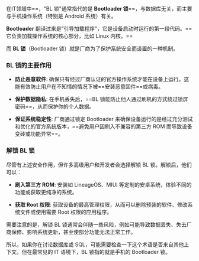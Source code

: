 在IT领域中==，"BL 锁"通常指代的是 **Bootloader 锁**==，与数据库无关，而主要与手机操作系统（特别是 Android 系统）有关。

**Bootloader** 翻译过来是“引导加载程序”，它是设备启动时运行的第一段代码。==它负责加载操作系统的核心部分，比如 Linux 内核。==

而 **BL 锁**（Bootloader 锁）就是厂商为了保护系统安全而设置的一种机制。

### BL 锁的主要作用

- **防止恶意软件**: 确保只有经过厂商认证的官方操作系统才能在设备上运行。这能有效防止用户在不知情的情况下被==安装恶意固件==或病毒。
    
- **保护数据隐私**: 在手机丢失后，==BL 锁能防止他人通过刷机的方式绕过锁屏密码==，从而保护你的个人数据。
    
- **保证系统稳定性**: 厂商通过锁定 Bootloader 来确保设备运行的是经过充分测试和优化的官方系统版本，==避免用户因刷入不兼容的第三方 ROM 而导致设备变砖或功能异常==。
    

### 解锁 BL 锁

尽管有上述安全作用，但许多高级用户和开发者会选择解锁 BL 锁。解锁后，他们可以：

- **刷入第三方 ROM**: 安装如 LineageOS、MIUI 等定制的安卓系统，体验不同的功能或获取更纯净的系统。
    
- **获取 Root 权限**: 获取设备的最高管理权限，从而可以删除预装的软件、修改系统文件或使用需要 Root 权限的应用程序。
    

需要注意的是，解锁 BL 锁通常会伴随一些风险，例如可能导致数据丢失、失去厂商保修、影响系统更新，甚至使部分功能无法正常工作。

所以，如果你在讨论数据库或 SQL，可能需要检查一下这个术语是否来自其他上下文。但在最常见的 IT 语境下，BL 锁指的就是手机的 Bootloader 锁。